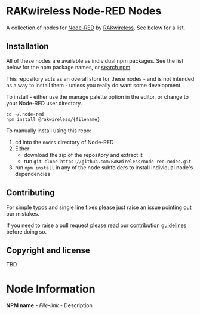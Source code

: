 # RAKwireless Node-RED Nodes

A collection of nodes for [Node-RED](http://nodered.org) by [RAKwireless](https://www.rakwireless.com/). See below for a list.

## Installation

All of these nodes are available as individual npm packages. See the list below for the npm package names, or [search npm](https://www.npmjs.org/search?q=@rakwireless/).

This repository acts as an overall store for these nodes - and is not intended as a way to install them - unless you really do want some development.

To install - either use the manage palette option in the editor, or change to your Node-RED user directory.

```
cd ~/.node-red
npm install @rakwireless/{filename}
```

To manually install using this repo:

1. cd into the `nodes` directory of Node-RED
2. Either:
    - download the zip of the repository and extract it
    - run `git clone https://github.com/RAKWireless/node-red-nodes.git`
3. run `npm install` in any of the node subfolders to install individual node's dependencies

## Contributing

For simple typos and single line fixes please just raise an issue pointing out our mistakes. 

If you need to raise a pull request please read our [contribution guidelines](https://github.com/RAKwireless/node-red-nodes/blob/master/CONTRIBUTING.md) before doing so.

## Copyright and license

TBD

# Node Information

**NPM name** - *File-link* - Description


